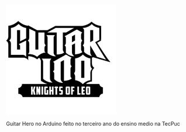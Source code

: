 

<img src="https://github.com/Knightleo602/Guitarino/blob/main/guitarino%20logo.png" height="300px" width="300px">

Guitar Hero no Arduino feito no terceiro ano do ensino medio na TecPuc

